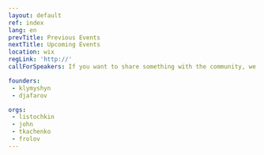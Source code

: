 ```yaml
---
layout: default
ref: index
lang: en
prevTitle: Previous Events
nextTitle: Upcoming Events
location: wix
regLink: 'http://'
callForSpeakers: If you want to share something with the community, we encourage you to <a target="_blank" href="https://drive.google.com/open?id=1VVXSMkibk-zyhnCagEzqAaQjrD3odaDFP2mQf4wLLEo">drop us a line</a>

founders:
 - klymyshyn
 - djafarov

orgs:
 - listochkin
 - john
 - tkachenko
 - frolov
---
```

